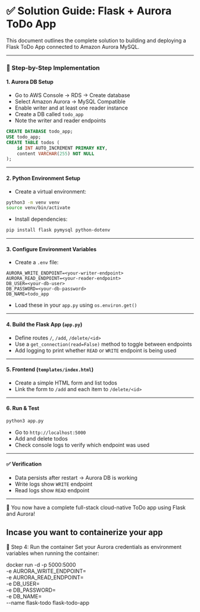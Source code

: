 # ✅ Solution Guide: Flask + Aurora ToDo App

This document outlines the complete solution to building and deploying a Flask ToDo App connected to Amazon Aurora MySQL.

---

### 🔧 Step-by-Step Implementation

#### 1. Aurora DB Setup
- Go to AWS Console → RDS → Create database
- Select Amazon Aurora → MySQL Compatible
- Enable writer and at least one reader instance
- Create a DB called `todo_app`
- Note the writer and reader endpoints

```sql
CREATE DATABASE todo_app;
USE todo_app;
CREATE TABLE todos (
    id INT AUTO_INCREMENT PRIMARY KEY,
    content VARCHAR(255) NOT NULL
);
```

---

#### 2. Python Environment Setup
- Create a virtual environment:
```bash
python3 -m venv venv
source venv/bin/activate
```
- Install dependencies:
```bash
pip install flask pymysql python-dotenv
```

---

#### 3. Configure Environment Variables
- Create a `.env` file:
```env
AURORA_WRITE_ENDPOINT=<your-writer-endpoint>
AURORA_READ_ENDPOINT=<your-reader-endpoint>
DB_USER=<your-db-user>
DB_PASSWORD=<your-db-password>
DB_NAME=todo_app
```
- Load these in your `app.py` using `os.environ.get()`

---

#### 4. Build the Flask App (`app.py`)
- Define routes `/`, `/add`, `/delete/<id>`
- Use a `get_connection(read=False)` method to toggle between endpoints
- Add logging to print whether `READ` or `WRITE` endpoint is being used

---

#### 5. Frontend (`templates/index.html`)
- Create a simple HTML form and list todos
- Link the form to `/add` and each item to `/delete/<id>`

---

#### 6. Run & Test
```bash
python3 app.py
```
- Go to `http://localhost:5000`
- Add and delete todos
- Check console logs to verify which endpoint was used

---

#### ✅ Verification
- Data persists after restart → Aurora DB is working
- Write logs show `WRITE` endpoint
- Read logs show `READ` endpoint

---

🎉 You now have a complete full-stack cloud-native ToDo app using Flask and Aurora!


## Incase you want to containerize your app 
🚀 Step 4: Run the container
Set your Aurora credentials as environment variables when running the container:


docker run -d -p 5000:5000 \
  -e AURORA_WRITE_ENDPOINT=<your-writer-endpoint> \
  -e AURORA_READ_ENDPOINT=<your-reader-endpoint> \
  -e DB_USER=<your-db-user> \
  -e DB_PASSWORD=<your-db-password> \
  -e DB_NAME=<your-db-name> \
  --name flask-todo flask-todo-app
